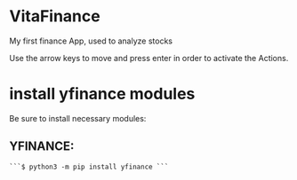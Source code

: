 # VitaFinance
My first finance App, used to analyze stocks

Use the arrow keys to move and press enter in order to activate the Actions.

# install yfinance modules
Be sure to install necessary modules:
## YFINANCE:
    ```$ python3 -m pip install yfinance ```
